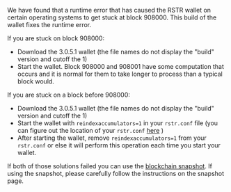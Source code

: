 We have found that a runtime error that has caused the RSTR wallet on certain operating systems to get stuck at block 908000. This build of the wallet fixes the runtime error.

If you are stuck on block 908000:
- Download the 3.0.5.1 wallet (the file names do not display the "build" version and cutoff the 1)
- Start the wallet. Block 908000 and 908001 have some computation that occurs and it is normal for them to take longer to process than a typical block would.

If you are stuck on a block before 908000:
- Download the 3.0.5.1 wallet (the file names do not display the "build" version and cutoff the 1)
- Start the wallet with `reindexaccumulators=1` in your `rstr.conf` file (you can figure out the location of your `rstr.conf` [here](https://rstr.freshdesk.com/support/solutions/articles/30000004664-where-are-my-wallet-dat-blockchain-and-configuration-conf-files-located-) )
- After starting the wallet, remove `reindexaccumulators=1` from your `rstr.conf` or else it will perform this operation each time you start your wallet.

If both of those solutions failed you can use the [blockchain snapshot](http://178.254.23.111/~pub/RSTR/Daily-Snapshots-Html/RSTR-Daily-Snapshots.html). If using the snapshot, please carefully follow the instructions on the snapshot page.
